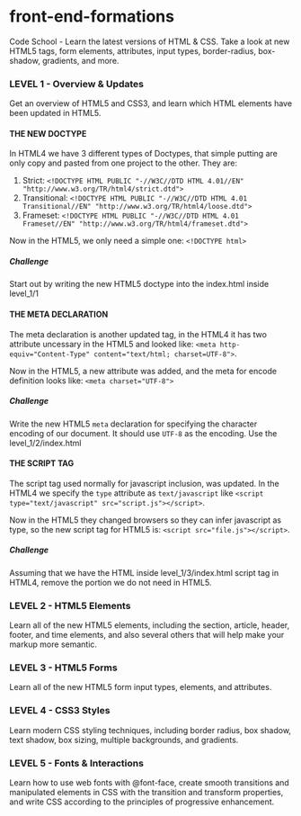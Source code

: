 front-end-formations
====================

Code School - Learn the latest versions of HTML &amp; CSS. Take a look at new HTML5 tags, form elements, attributes, input types, border-radius, box-shadow, gradients, and more.

### LEVEL 1 - Overview & Updates
Get an overview of HTML5 and CSS3, and learn which HTML elements have been updated in HTML5. 

#### THE NEW DOCTYPE
In HTML4 we have 3 different types of Doctypes, that simple putting are only copy and pasted from one project to the other. They are:

1. Strict: `<!DOCTYPE HTML PUBLIC "-//W3C//DTD HTML 4.01//EN" "http://www.w3.org/TR/html4/strict.dtd">`
2. Transitional: `<!DOCTYPE HTML PUBLIC "-//W3C//DTD HTML 4.01 Transitional//EN" "http://www.w3.org/TR/html4/loose.dtd">`
3. Frameset: `<!DOCTYPE HTML PUBLIC "-//W3C//DTD HTML 4.01 Frameset//EN" "http://www.w3.org/TR/html4/frameset.dtd">`

Now in the HTML5, we only need a simple one: `<!DOCTYPE html>`

##### Challenge
Start out by writing the new HTML5 doctype into the index.html inside level_1/1


#### THE META DECLARATION
The meta declaration is another updated tag, in the HTML4 it has two attribute uncessary in the HTML5 and looked like: `<meta http-equiv="Content-Type" content="text/html; charset=UTF-8">`. 

Now in the HTML5, a new attribute was added, and the meta for encode definition looks like: `<meta charset="UTF-8">`

##### Challenge
Write the new HTML5 `meta` declaration for specifying the character encoding of our document. It should use `UTF-8` as the encoding. Use the level_1/2/index.html

#### THE SCRIPT TAG
The script tag used normally for javascript inclusion, was updated. In the HTML4 we specify the `type` attribute as `text/javascript` like `<script type="text/javascript" src="script.js"></script>`. 

Now in the HTML5 they changed browsers so they can infer javascript as type, so the new script tag for HTML5 is: `<script src="file.js"></script>`.

##### Challenge
Assuming that we have the HTML inside level_1/3/index.html script tag in HTML4, remove the portion we do not need in HTML5.

### LEVEL 2 - HTML5 Elements
Learn all of the new HTML5 elements, including the section, article, header, footer, and time elements, and also several others that will help make your markup more semantic.

### LEVEL 3 - HTML5 Forms
Learn all of the new HTML5 form input types, elements, and attributes.

### LEVEL 4 - CSS3 Styles
Learn modern CSS styling techniques, including border radius, box shadow, text shadow, box sizing, multiple backgrounds, and gradients.

### LEVEL 5 - Fonts & Interactions
Learn how to use web fonts with @font-face, create smooth transitions and manipulated elements in CSS with the transition and transform properties, and write CSS according to the principles of progressive enhancement.